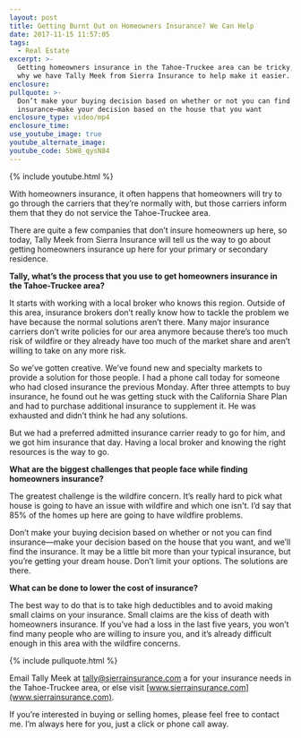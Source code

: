 ```yaml
---
layout: post
title: Getting Burnt Out on Homeowners Insurance? We Can Help
date: 2017-11-15 11:57:05
tags:
  - Real Estate
excerpt: >-
  Getting homeowners insurance in the Tahoe-Truckee area can be tricky, which is
  why we have Tally Meek from Sierra Insurance to help make it easier.
enclosure:
pullquote: >-
  Don’t make your buying decision based on whether or not you can find
  insurance—make your decision based on the house that you want
enclosure_type: video/mp4
enclosure_time:
use_youtube_image: true
youtube_alternate_image:
youtube_code: 5bW8_qysN84
---
```



{% include youtube.html %}

With homeowners insurance, it often happens that homeowners will try to go through the carriers that they’re normally with, but those carriers inform them that they do not service the Tahoe-Truckee area.

There are quite a few companies that don’t insure homeowners up here, so today, Tally Meek from Sierra Insurance will tell us the way to go about getting homeowners insurance up here for your primary or secondary residence.

**Tally, what’s the process that you use to get homeowners insurance in the Tahoe-Truckee area?**

It starts with working with a local broker who knows this region. Outside of this area, insurance brokers don’t really know how to tackle the problem we have because the normal solutions aren’t there. Many major insurance carriers don’t write policies for our area anymore because there’s too much risk of wildfire or they already have too much of the market share and aren’t willing to take on any more risk.

So we’ve gotten creative. We’ve found new and specialty markets to provide a solution for those people. I had a phone call today for someone who had closed insurance the previous Monday. After three attempts to buy insurance, he found out he was getting stuck with the California Share Plan and had to purchase additional insurance to supplement it. He was exhausted and didn’t think he had any solutions.

But we had a preferred admitted insurance carrier ready to go for him, and we got him insurance that day. Having a local broker and knowing the right resources is the way to go.

**What are the biggest challenges that people face while finding homeowners insurance?**

The greatest challenge is the wildfire concern. It’s really hard to pick what house is going to have an issue with wildfire and which one isn't. I’d say that 85% of the homes up here are going to have wildfire problems.

Don’t make your buying decision based on whether or not you can find insurance—make your decision based on the house that you want, and we’ll find the insurance. It may be a little bit more than your typical insurance, but you’re getting your dream house. Don’t limit your options. The solutions are there.

**What can be done to lower the cost of insurance?**

The best way to do that is to take high deductibles and to avoid making small claims on your insurance. Small claims are the kiss of death with homeowners insurance. If you’ve had a loss in the last five years, you won’t find many people who are willing to insure you, and it’s already difficult enough in this area with the wildfire concerns.

{% include pullquote.html %}

Email Tally Meek at [tally@sierrainsurance.com](javascript:void(location.href='mailto:'+String.fromCharCode(116,97,108,108,121,64,115,105,101,114,114,97,105,110,115,117,114,97,110,99,101,46,99,111,109))) a for your insurance needs in the Tahoe-Truckee area, or else visit [www.sierrainsurance.com](www.sierrainsurance.com).

If you’re interested in buying or selling homes, please feel free to contact me. I’m always here for you, just a click or phone call away.